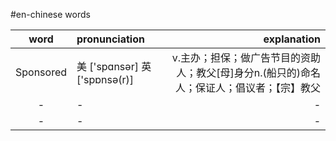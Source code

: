 #en-chinese words


|word|pronunciation|explanation|
|:---------------:|:---------------|---------------:|
|Sponsored|美 ['spɑnsər] 英 ['spɒnsə(r)]|v.主办；担保；做广告节目的资助人；教父[母]身分n.(船只的)命名人；保证人；倡议者；【宗】教父|
|-|-|-|
|-|-|-|
